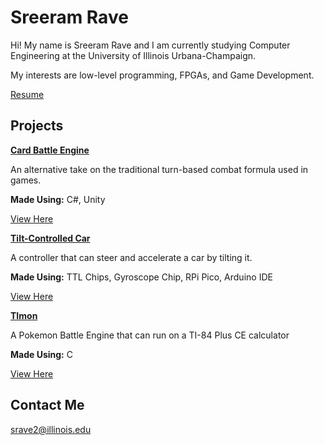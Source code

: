 <link href="http://github.com/yrgoldteeth/darkdowncss/raw/master/darkdown.css" rel="stylesheet"></link> 

# Sreeram Rave
Hi! My name is Sreeram Rave and I am currently studying Computer Engineering at the University of Illinois Urbana-Champaign.

My interests are low-level programming, FPGAs, and Game Development.

[Resume](https://drive.google.com/file/d/1CvSHIow5fNI0qdiq6odZAqgQDitOAY2E/view?usp=drivesdk)

## Projects

**<ins>Card Battle Engine</ins>**

An alternative take on the traditional turn-based combat formula used in games.

**Made Using:** C#, Unity

[View Here](https://antiveninstudios.itch.io/card-be)


**<ins>Tilt-Controlled Car</ins>**

A controller that can steer and accelerate a car by tilting it.

**Made Using:** TTL Chips, Gyroscope Chip, RPi Pico, Arduino IDE

[View Here](https://drive.google.com/file/d/107fnsYd8tKXBt2Vku7593nw2kLQ-Qgvp/view?usp=drivesdk)


**<ins>TImon</ins>**

A Pokemon Battle Engine that can run on a TI-84 Plus CE calculator

**Made Using:** C

[View Here](https://github.com/SpiderDerp/TImon)


## Contact Me
<srave2@illinois.edu>